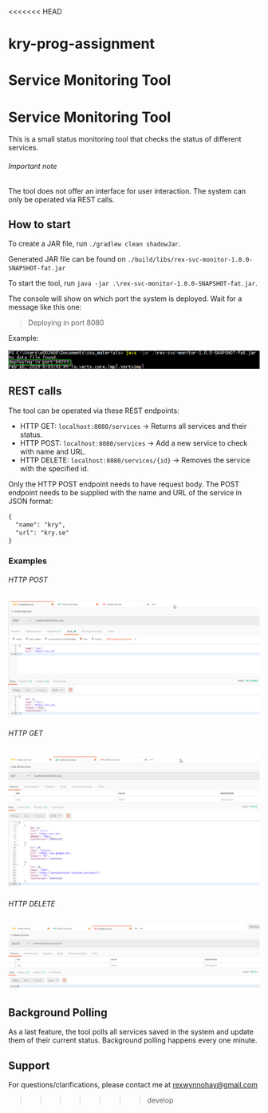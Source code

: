 <<<<<<< HEAD
# kry-prog-assignment
Service Monitoring Tool
=======
# Service Monitoring Tool

This is a small status monitoring tool that checks the status of different services.

###### Important note
The tool does not offer an interface for user interaction. The system can only be operated via REST calls.

## How to start
To create a JAR file, run `./gradlew clean shadowJar`.

Generated JAR file can be found on `./build/libs/rex-svc-monitor-1.0.0-SNAPSHOT-fat.jar`

To start the tool, run `java -jar .\rex-svc-monitor-1.0.0-SNAPSHOT-fat.jar`.

The console will show on which port the system is deployed. Wait for a message like this one:

> Deploying in port 8080

Example:

![Port](assets/deploy-port.png)

## REST calls
The tool can be operated via these REST endpoints:

- HTTP GET: `localhost:8080/services` -> Returns all services and their status.
- HTTP POST: `localhost:8080/services` -> Add a new service to check with name and URL.
- HTTP DELETE: `localhost:8080/services/{id}` -> Removes the service with the specified id.

Only the HTTP POST endpoint needs to have request body. The POST endpoint needs to be supplied with the name and URL of the service in JSON format:

```
{
  "name": "kry",
  "url": "kry.se"
}
```

### Examples

###### HTTP POST

![POST](assets/post.png)

###### HTTP GET

![GET](/assets/get.png)

###### HTTP DELETE

![DELETE](/assets/delete.png)

## Background Polling
As a last feature, the tool polls all services saved in the system and update them of their current status.
Background polling happens every one minute.

## Support
For questions/clarifications, please contact me at rexwynnohay@gmail.com

>>>>>>> develop
